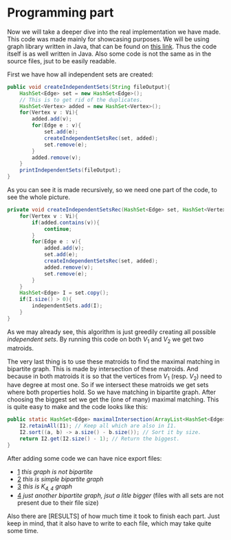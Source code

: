 # Programming part

Now we will take a deeper dive into the real implementation we have made. This code was made mainly for showcasing purposes. We will be using graph library written in Java, that can be found on [this link](https://gitlab.mff.cuni.cz/turekto1/zs-java-graphs). Thus the code itself is as well written in Java. Also some code is not the same as in the source files, jsut to be easily readable.

First we have how all independent sets are created:

```java
public void createIndependentSets(String fileOutput){
	HashSet<Edge> set = new HashSet<Edge>();
	// This is to get rid of the duplicates.
	HashSet<Vertex> added = new HashSet<Vertex>();
	for(Vertex v : Vi){
		added.add(v);
		for(Edge e : v){
			set.add(e);
			createIndependentSetsRec(set, added);
			set.remove(e);
		}
		added.remove(v);
	}
	printIndependentSets(fileOutput);
}
```

As you can see it is made recursively, so we need one part of the code, to see the whole picture.

```java
private void createIndependentSetsRec(HashSet<Edge> set, HashSet<Vertex> added){
	for(Vertex v : Vi){
		if(added.contains(v)){
			continue;
		}
		for(Edge e : v){
			added.add(v);
			set.add(e);
			createIndependentSetsRec(set, added);
			added.remove(v);
			set.remove(e);
		}
	}
	HashSet<Edge> I = set.copy();
	if(I.size() > 0){
		independentSets.add(I);
	}
}
```

As we may already see, this algorithm is just greedily creating all possible *independent sets*. By running this code on both $V_{1}$ and $V_{2}$ we get two matroids.

The very last thing is to use these matroids to find the maximal matching in bipartite graph. This is made by intersection of these matroids. And because in both matroids it is so that the vertices from $V_{1}$ (resp. $V_{2}$) need to have degree at most one. So if we intersect these matroids we get sets where both properties hold. So we have matching in bipartite graph. After choosing the biggest set we get the (one of many) maximal matching. This is quite easy to make and the code looks like this:

```java
public static HashSet<Edge> maximalIntersection(ArrayList<HashSet<Edge>> I1, ArrayList<HashSet<Edge>> I2){
	I2.retainAll(I1); // Keep all which are also in I1.
	I2.sort((a, b) -> a.size() - b.size()); // Sort it by size.
	return I2.get(I2.size() - 1); // Return the biggest.
}
```

After adding some code we can have nice export files:

- [1](output/1.md) *this graph is not bipartite*
- [2](output/2.md) *this is simple bipartite graph*
- [3](output/3,md) *this is $K_{4,4}$ graph*
- [4](output/4.md) *just another bipartite graph, jsut a litle bigger* (files with all sets are not present due to their file size)

Also there are [RESULTS] of how much time it took to finish each part. Just keep in mind, that it also have to write to each file, which may take quite some time.

